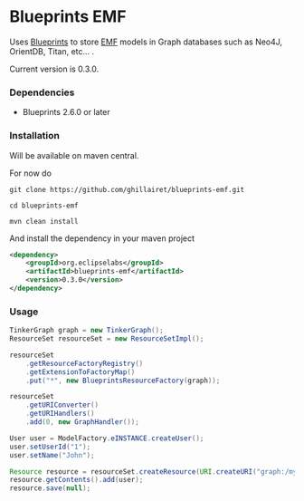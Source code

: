 Blueprints EMF
===

Uses [Blueprints](https://github.com/tinkerpop/blueprints) to store [EMF](http://www.eclipse.org/emf) models
in Graph databases such as Neo4J, OrientDB, Titan, etc... .

Current version is 0.3.0.

### Dependencies

* Blueprints 2.6.0 or later

### Installation

Will be available on maven central.

For now do

```
git clone https://github.com/ghillairet/blueprints-emf.git

cd blueprints-emf

mvn clean install
```

And install the dependency in your maven project

```xml
<dependency>
    <groupId>org.eclipselabs</groupId>
    <artifactId>blueprints-emf</artifactId>
    <version>0.3.0</version>
</dependency>
```

### Usage

```java
TinkerGraph graph = new TinkerGraph();
ResourceSet resourceSet = new ResourceSetImpl();

resourceSet
    .getResourceFactoryRegistry()
    .getExtensionToFactoryMap()
    .put("*", new BlueprintsResourceFactory(graph));

resourceSet
    .getURIConverter()
    .getURIHandlers()
    .add(0, new GraphHandler());

User user = ModelFactory.eINSTANCE.createUser();
user.setUserId("1");
user.setName("John");

Resource resource = resourceSet.createResource(URI.createURI("graph:/my/graph/users"));
resource.getContents().add(user);
resource.save(null);
```
